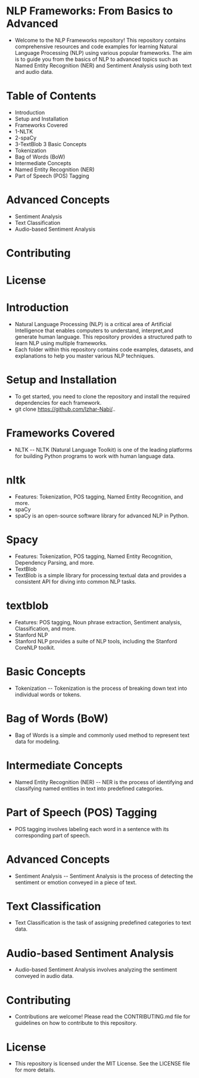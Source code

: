 # NLP Frameworks: From Basics to Advanced
- Welcome to the NLP Frameworks repository! This repository contains comprehensive resources and code examples for learning Natural Language Processing (NLP) using various popular frameworks. The aim is to guide you from the basics of NLP to advanced topics such as Named Entity Recognition (NER) and Sentiment Analysis using both text and audio data.

# Table of Contents
- Introduction
- Setup and Installation
- Frameworks Covered
- 1-NLTK
- 2-spaCy
- 3-TextBlob
3 Basic Concepts
- Tokenization
- Bag of Words (BoW)
- Intermediate Concepts
- Named Entity Recognition (NER)
- Part of Speech (POS) Tagging
# Advanced Concepts
- Sentiment Analysis
- Text Classification
- Audio-based Sentiment Analysis
# Contributing
# License

# Introduction
- Natural Language Processing (NLP) is a critical area of Artificial Intelligence that enables computers to understand, interpret,and generate human language. This repository provides a structured path to learn NLP using multiple frameworks.
- Each folder within this repository contains code examples, datasets, and explanations to help you master various NLP techniques.

# Setup and Installation
- To get started, you need to clone the repository and install the required dependencies for each framework.
- git clone https://github.com/Izhar-Nabi/..

# Frameworks Covered
- NLTK
-- NLTK (Natural Language Toolkit) is one of the leading platforms for building Python programs to work with human language data.

# nltk
- Features: Tokenization, POS tagging, Named Entity Recognition, and more.
- spaCy
- spaCy is an open-source software library for advanced NLP in Python.

# Spacy
- Features: Tokenization, POS tagging, Named Entity Recognition, Dependency Parsing, and more.
- TextBlob
- TextBlob is a simple library for processing textual data and provides a consistent API for diving into common NLP tasks.

# textblob
- Features: POS tagging, Noun phrase extraction, Sentiment analysis, Classification, and more.
- Stanford NLP
- Stanford NLP provides a suite of NLP tools, including the Stanford CoreNLP toolkit.

# Basic Concepts
- Tokenization
-- Tokenization is the process of breaking down text into individual words or tokens.

# Bag of Words (BoW)
- Bag of Words is a simple and commonly used method to represent text data for modeling.

# Intermediate Concepts
- Named Entity Recognition (NER)
-- NER is the process of identifying and classifying named entities in text into predefined categories.

# Part of Speech (POS) Tagging
- POS tagging involves labeling each word in a sentence with its corresponding part of speech.

# Advanced Concepts
- Sentiment Analysis
-- Sentiment Analysis is the process of detecting the sentiment or emotion conveyed in a piece of text.

# Text Classification
- Text Classification is the task of assigning predefined categories to text data.

# Audio-based Sentiment Analysis
- Audio-based Sentiment Analysis involves analyzing the sentiment conveyed in audio data.

# Contributing
- Contributions are welcome! Please read the CONTRIBUTING.md file for guidelines on how to contribute to this repository.

# License
- This repository is licensed under the MIT License. See the LICENSE file for more details.
